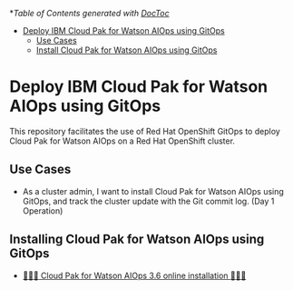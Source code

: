 <!-- START doctoc generated TOC please keep comment here to allow auto update -->
<!-- DON'T EDIT THIS SECTION, INSTEAD RE-RUN doctoc TO UPDATE -->
**Table of Contents generated with [DocToc](https://github.com/thlorenz/doctoc)*

- [Deploy IBM Cloud Pak for Watson AIOps using GitOps](#deploy-ibm-cloud-pak-for-watson-aiops-using-gitops)
  - [Use Cases](#use-cases)
  - [Install Cloud Pak for Watson AIOps using GitOps](#install-cloud-pak-for-watson-aiops-using-gitops)

<!-- END doctoc generated TOC please keep comment here to allow auto update -->

# Deploy IBM Cloud Pak for Watson AIOps using GitOps

This repository facilitates the use of Red Hat OpenShift GitOps to deploy Cloud Pak for Watson AIOps on a Red Hat OpenShift cluster.

## Use Cases

- As a cluster admin, I want to install Cloud Pak for Watson AIOps using GitOps, and track the cluster update with the Git commit log. (Day 1 Operation)
<!--- As a Cluster Admin, I want to modify, upgrade existing Cloud Pak deployment using GitOps. (Day 2 Operation)
- As a Cluster Admin, I want to have the same install experience for all Cloud Paks via GitOps. (Consistent Install Experience)
- As a Cluster Admin, I want to install Cloud Pak in airgap environment using GitOps. (Airgap Install)
- As a Cluster Admin, I want to provision OpenShift cluster using GitOps. (OCP Provisioning)
- As a Cluster Admin, I want to promote Cloud Pak from development, staging, to production environment using GitOps. (Continuous Delivery)
- As an Application Developer, I want to deploy applications to IBM Cloud Paks via GitOps. (Application Deployment)
-->

<!-- ![IBM Cloud Pak GitOps](./images/cpk-gitops.png) -->

## Installing Cloud Pak for Watson AIOps using GitOps

<!-- Please refer to the following documents and decide how you want to deploy CP4WAIOps:-->

<!-- - [NON OFFICIA - CP4WAIOps 3.1 Online Install](how-to-deploy-cp4waiops-31.md)
- [NON OFFICIA - CP4WAIOps 3.2 Online Install](how-to-deploy-cp4waiops-32.md)
- [NON OFFICIA - CP4WAIOps 3.2 Airgap Install](how-to-deploy-airgap-32.md)
- [TECHNICAL PREVIEW FEATURE - CP4WAIOps 3.3 Tech Preview Online Install](how-to-deploy-cp4waiops-33.md)
- [TECHNICAL PREVIEW FEATURE - CP4WAIOps 3.4 Tech Preview Online Install](how-to-deploy-cp4waiops-34.md)
- [:tada::tada::tada:GA FEATURE - CP4WAIOps 3.5 Online Install:tada::tada::tada:](how-to-deploy-cp4waiops-35.md)
-->
- [:tada::tada::tada: Cloud Pak for Watson AIOps 3.6 online installation :tada::tada::tada:](how-to-deploy-cp4waiops-36.md)

<!--## More Install Options for CP4WAIOps using GitOps

There are some advanced configuration available for CP4WAIOps to support more install scenarios. Also, as a customer, you may want to fork this repository to customize it that meets your specific needs. For more details, please refer to [Customize CP4WAIOps Install](cp4waiops-custom-install.md).
-->
